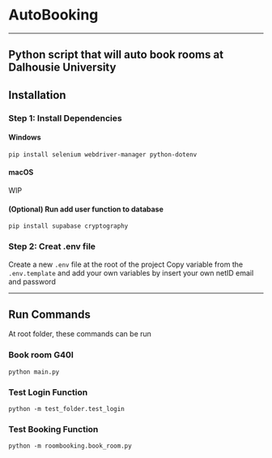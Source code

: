 # AutoBooking
---
Python script that will auto book rooms at Dalhousie University
---

## Installation
### Step 1: Install Dependencies
#### Windows
```
pip install selenium webdriver-manager python-dotenv
```

#### macOS
WIP

#### (Optional) Run add user function to database
```
pip install supabase cryptography
```


### Step 2: Creat .env file
Create a new `.env` file at the root of the project
Copy variable from the `.env.template` and add your own variables by insert your own netID email and password

---

## Run Commands
At root folder, these commands can be run

### Book room G40I
`python main.py`

### Test Login Function
`python -m test_folder.test_login`

### Test Booking Function
`python -m roombooking.book_room.py`


